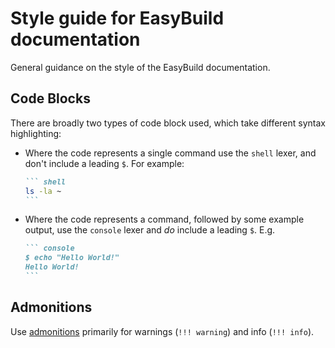 # Style guide for EasyBuild documentation

General guidance on the style of the EasyBuild documentation.

## Code Blocks

There are broadly two types of code block used, which take different syntax highlighting:

* Where the code represents a single command use the `shell` lexer, and don't include a leading `$`.
  For example:

    ```` markdown
    ``` shell
    ls -la ~
    ```
    ````

* Where the code represents a command, followed by some example output, use the `console` lexer and *do* include a leading `$`. E.g.

    ```` markdown
    ``` console
    $ echo "Hello World!"
    Hello World!
    ```
    ````

## Admonitions

Use [admonitions](https://squidfunk.github.io/mkdocs-material/reference/admonitions/) primarily for warnings (`!!! warning`) and info (`!!! info`).
